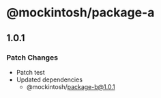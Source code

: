 # @mockintosh/package-a

## 1.0.1

### Patch Changes

- Patch test
- Updated dependencies
  - @mockintosh/package-b@1.0.1
